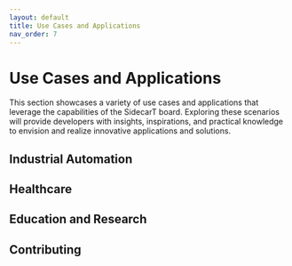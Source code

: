 ```yaml
---
layout: default
title: Use Cases and Applications
nav_order: 7
---
```


# Use Cases and Applications
This section showcases a variety of use cases and applications that leverage the capabilities of the SidecarT board. Exploring these scenarios will provide developers with insights, inspirations, and practical knowledge to envision and realize innovative applications and solutions.

## Industrial Automation

## Healthcare

## Education and Research

## Contributing
